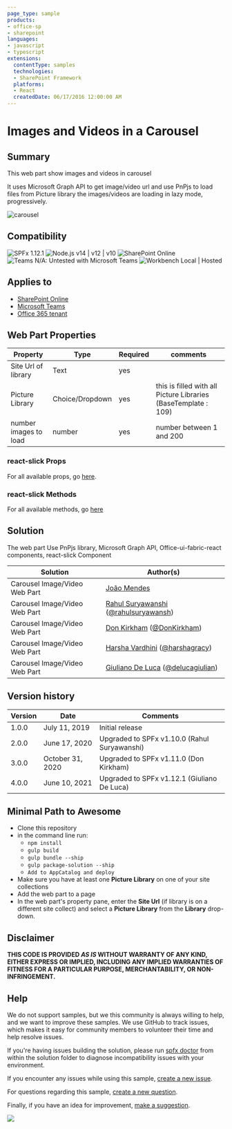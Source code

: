 ```yaml
---
page_type: sample
products:
- office-sp
- sharepoint
languages:
- javascript
- typescript
extensions:
  contentType: samples
  technologies:
  - SharePoint Framework
  platforms:
  - React
  createdDate: 06/17/2016 12:00:00 AM
---
```


# Images and Videos in a Carousel

## Summary

This web part show images and videos in carousel

It uses Microsoft Graph API to get image/video url and use PnPjs to load files from Picture library the images/videos are loading in lazy mode, progressively.

![carousel](./assets/carousel.gif)

## Compatibility

![SPFx 1.12.1](https://img.shields.io/badge/SPFx-1.12.1-green.svg)
![Node.js v14 | v12 | v10](https://img.shields.io/badge/Node.js-v14%20%7C%20v12%20%7C%20v10-green.svg) 
![SharePoint Online](https://img.shields.io/badge/SharePoint-Online-yellow.svg)
![Teams N/A: Untested with Microsoft Teams](https://img.shields.io/badge/Teams-N%2FA-lightgrey.svg "Untested with Microsoft Teams") 
![Workbench Local | Hosted](https://img.shields.io/badge/Workbench-Local%20%7C%20Hosted-green.svg)

## Applies to

* [SharePoint Online](https://docs.microsoft.com/sharepoint/dev/spfx/sharepoint-framework-overview)
* [Microsoft Teams](https://products.office.com/en-US/microsoft-teams/group-chat-software)
* [Office 365 tenant](https://docs.microsoft.com/sharepoint/dev/spfx/set-up-your-development-environment)


## Web Part Properties
 
Property |Type|Required| comments
--------------------|----|--------|----------
Site Url of library | Text| yes|
Picture Library| Choice/Dropdown | yes|  this is filled with all Picture Libraries (BaseTemplate : 109)
number images to load | number| yes | number between 1 and 200

### react-slick Props

For all available props, go [here](https://react-slick.neostack.com/docs/api/).

### react-slick Methods

For all available methods, go [here](https://react-slick.neostack.com/docs/api#methods)

## Solution

The web part Use PnPjs library, Microsoft Graph API, Office-ui-fabric-react components, react-slick Component

Solution|Author(s)
--------|---------
Carousel Image/Video  Web Part|[João Mendes](https://github.com/joaojmendes)
Carousel Image/Video  Web Part|[Rahul Suryawanshi](https://github.com/rahulsuryawanshi) ([@rahulsuryawansh](https://twitter.com/rahulsuryawansh))
Carousel Image/Video  Web Part|[Don Kirkham](https://github.com/DonKirkham) ([@DonKirkham](https://twitter.com/DonKirkham))
Carousel Image/Video  Web Part|[Harsha Vardhini](https://github.com/Harshagracy) ([@harshagracy](https://twitter.com/harshagracy))
Carousel Image/Video  Web Part|[Giuliano De Luca](https://github.com/giuleon) ([@delucagiulian](https://twitter.com/delucagiulian))

## Version history

Version|Date|Comments
-------|----|--------
1.0.0|July 11, 2019|Initial release
2.0.0|June 17, 2020|Upgraded to SPFx v1.10.0 (Rahul Suryawanshi)
3.0.0|October 31, 2020|Upgraded to SPFx v1.11.0 (Don Kirkham)
4.0.0|June 10, 2021|Upgraded to SPFx v1.12.1 (Giuliano De Luca)


## Minimal Path to Awesome

- Clone this repository
- in the command line run:
  - `npm install`
  - `gulp build`
  - `gulp bundle --ship`
  - `gulp package-solution --ship`
  - `Add to AppCatalog and deploy`
- Make sure you have at least one **Picture Library** on one of your site collections
- Add the web part to a page
- In the web part's property pane, enter the **Site Url** (if library is on a different site collect) and select a **Picture Library** from the **Library** drop-down.


## Disclaimer

**THIS CODE IS PROVIDED *AS IS* WITHOUT WARRANTY OF ANY KIND, EITHER EXPRESS OR IMPLIED, INCLUDING ANY IMPLIED WARRANTIES OF FITNESS FOR A PARTICULAR PURPOSE, MERCHANTABILITY, OR NON-INFRINGEMENT.**

## Help

We do not support samples, but we this community is always willing to help, and we want to improve these samples. We use GitHub to track issues, which makes it easy for  community members to volunteer their time and help resolve issues.

If you're having issues building the solution, please run [spfx doctor](https://pnp.github.io/cli-microsoft365/cmd/spfx/spfx-doctor/) from within the solution folder to diagnose incompatibility issues with your environment.

If you encounter any issues while using this sample, [create a new issue](https://github.com/pnp/sp-dev-fx-webparts/issues/new?assignees=&labels=Needs%3A+Triage+%3Amag%3A%2Ctype%3Abug-suspected&template=bug-report.yml&sample=react-carousel&authors=@joaojmendes%20@rahulsuryawanshi%20@DonKirkham%20@Harshagracy%20@giuleon&title=react-carousel%20-%20).

For questions regarding this sample, [create a new question](https://github.com/pnp/sp-dev-fx-webparts/issues/new?assignees=&labels=Needs%3A+Triage+%3Amag%3A%2Ctype%3Abug-suspected&template=question.yml&sample=react-carousel&authors=@joaojmendes%20@rahulsuryawanshi%20@DonKirkham%20@Harshagracy%20@giuleon&title=react-carousel%20-%20).

Finally, if you have an idea for improvement, [make a suggestion](https://github.com/pnp/sp-dev-fx-webparts/issues/new?assignees=&labels=Needs%3A+Triage+%3Amag%3A%2Ctype%3Abug-suspected&template=suggestion.yml&sample=react-carousel&authors=@joaojmendes%20@rahulsuryawanshi%20@DonKirkham%20@Harshagracy%20@giuleon&title=react-carousel%20-%20).



<img src="https://telemetry.sharepointpnp.com/sp-dev-fx-webparts/samples/react-carousel" />
